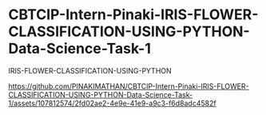 # CBTCIP-Intern-Pinaki-IRIS-FLOWER-CLASSIFICATION-USING-PYTHON-Data-Science-Task-1
IRIS-FLOWER-CLASSIFICATION-USING-PYTHON


https://github.com/PINAKIMATHAN/CBTCIP-Intern-Pinaki-IRIS-FLOWER-CLASSIFICATION-USING-PYTHON-Data-Science-Task-1/assets/107812574/2fd02ae2-4e9e-41e9-a9c3-f6d8adc4582f

